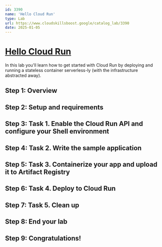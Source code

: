 ```yaml
---
id: 3390
name: 'Hello Cloud Run'
type: Lab
url: https://www.cloudskillsboost.google/catalog_lab/3390
date: 2025-01-05
---
```


# [Hello Cloud Run](https://www.cloudskillsboost.google/catalog_lab/3390)

In this lab you'll learn how to get started with Cloud Run by deploying and running a stateless container serverless-ly (with the infrastructure abstracted away).

## Step 1: Overview

## Step 2: Setup and requirements

## Step 3: Task 1. Enable the Cloud Run API and configure your Shell environment

## Step 4: Task 2. Write the sample application

## Step 5: Task 3.  Containerize your app and upload it to Artifact Registry

## Step 6: Task 4.  Deploy to Cloud Run

## Step 7: Task 5. Clean up

## Step 8: End your lab

## Step 9: Congratulations!
